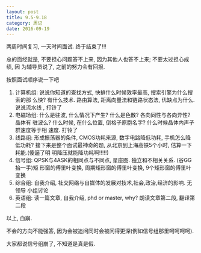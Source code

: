 ```yaml
---
layout: post
title: 9.5-9.18
category: 周记
date: 2016-09-19
---
```


两周时间复习, 一天时间面试. 终于结束了!!!

总的面经就是, 不要担心问题答不上来, 因为其他人也答不上来; 不要太过担心成绩, 因
为辅导员说了, 之前的努力会有回报.

按照面试顺序说一下吧

1. 计算机组: 说说你知道的查找方式, 快排什么时候效率最高, 搜索引擎为什么搜索的那
   么快? 有什么技术. 路由算法, 距离向量法和链路状态法, 优缺点为什么. 说说流水线
   , 打铃了
2. 电磁场组: 什么是驻波, 什么情况下产生? 什么是色散? 各向同性与各向异性? 晶体有
   驻波么? 什么时候, 在什么位置, 倒格子原胞名字? 什么时候晶体内声子群速度等于相
   速度. 打铃了
3. 线路组: 形成振荡器的条件, CMOS功耗来源, 数字电路降低功耗, 手机怎么降低功耗?
   接下来是整个面试最神奇的题, 从北京到上海高铁5个小时, 估算一下耗能.(傻逼了明
   明降压就能降功耗啊!!!!!)
4. 信号组: QPSK与4ASK的相同点与不同点, 星座图. 独立和不相关关系. (谷GG抬一手)矩
   形窗的傅里叶变换, 周期矩形窗的傅里叶变换, 9个矩形窗的傅里叶变换
5. 综合组: 自我介绍, 社交网络与自媒体的发展对技术,社会,政治,经济的影响. 无领导
   小组讨论
6. 英语组: 读一篇文章, 自我介绍, phd or master, why? 朗读文章第二段, 翻译第二段

以上, 血崩.

不会的方向不能强答, 因为会被追问同时会被问得更深(例如信号组那里呵呵呵呵).

大家都说信号组崩了, 不知道是真是假.
